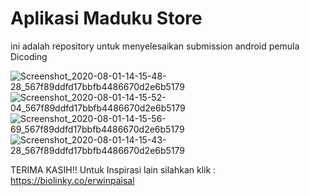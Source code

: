 # Aplikasi Maduku Store

ini adalah repository untuk menyelesaikan submission android pemula Dicoding


![Screenshot_2020-08-01-14-15-48-28_567f89ddfd17bbfb4486670d2e6b5179](https://user-images.githubusercontent.com/63776459/89096631-59cf4380-d402-11ea-9ed3-97d1a0d37cf8.png)
![Screenshot_2020-08-01-14-15-52-04_567f89ddfd17bbfb4486670d2e6b5179](https://user-images.githubusercontent.com/63776459/89096632-5b007080-d402-11ea-8313-46838cca6bd1.png)
![Screenshot_2020-08-01-14-15-56-69_567f89ddfd17bbfb4486670d2e6b5179](https://user-images.githubusercontent.com/63776459/89096634-5c319d80-d402-11ea-9f3f-ce43bdcc40ac.png)
![Screenshot_2020-08-01-14-15-43-28_567f89ddfd17bbfb4486670d2e6b5179](https://user-images.githubusercontent.com/63776459/89096635-5cca3400-d402-11ea-80eb-d42dd5baee88.png)

TERIMA KASIH!!
Untuk Inspirasi lain silahkan klik :
https://biolinky.co/erwinpaisal
